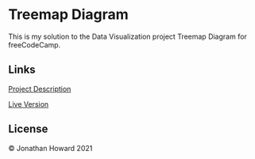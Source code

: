 # Treemap Diagram

This is my solution to the Data Visualization project Treemap Diagram for freeCodeCamp.

## Links

[Project Description](https://www.freecodecamp.org/learn/data-visualization/data-visualization-projects/visualize-data-with-a-treemap-diagram)

[Live Version](https://jonathanhhoward.github.io/treemap-diagram/)

## License

&copy; Jonathan Howard 2021
